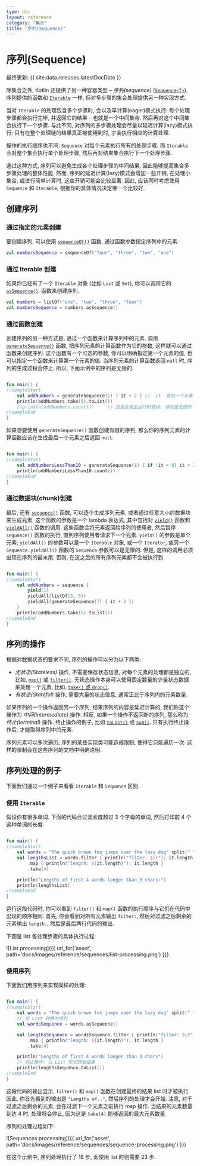 ```yaml
---
type: doc
layout: reference
category: "集合"
title: "序列(Sequence)"
---
```


# 序列(Sequence)

最终更新: {{ site.data.releases.latestDocDate }}

除集合之外, Kotlin 还提供了另一种容器类型 – _序列(sequence)_
([`Sequence<T>`](https://kotlinlang.org/api/latest/jvm/stdlib/kotlin.sequences/-sequence/index.html)).
序列提供的函数和
[`Iterable`](https://kotlinlang.org/api/latest/jvm/stdlib/kotlin.collections/-iterable/index.html)
一样, 但对多步骤的集合处理提供另一种实现方式.

当对 `Iterable` 的处理包含多个步骤时, 会以及早计算(eager)模式执行:
每个处理步骤都会执行完毕, 并返回它的结果 – 也就是一个中间集合.
然后再对这个中间集合执行下一个步骤.
与此不同, 对序列的多步骤处理会尽量以延迟计算(lazy)模式执行:
只有在整个处理链的结果真正被使用到时, 才会执行相应的计算处理.

操作的执行顺序也不同: `Sequence` 对每个元素执行所有的处理步骤.
而 `Iterable` 会对整个集合执行单个处理步骤, 然后再对结果集合执行下一个处理步骤.

通过这种方式, 序列可以避免生成各个处理步骤的中间结果, 因此能够提高集合多步骤处理的整体性能.
然而, 序列的延迟计算(lazy)模式会增加一些开销, 在处理小集合, 或进行简单计算时, 这些开销可能会比较显著.
因此, 应该同时考虑使用 `Sequence` 和 `Iterable`, 根据你的具体情况决定哪一个比较好.

## 创建序列

### 通过指定的元素创建

要创建序列, 可以使用
[`sequenceOf()`](https://kotlinlang.org/api/latest/jvm/stdlib/kotlin.sequences/sequence-of.html)
函数, 通过函数参数指定序列中的元素.

```kotlin
val numbersSequence = sequenceOf("four", "three", "two", "one")
```

### 通过 Iterable 创建

如果你已经有了一个 `Iterable` 对象 (比如 `List` 或 `Set`), 你可以调用它的
[`asSequence()`](https://kotlinlang.org/api/latest/jvm/stdlib/kotlin.collections/as-sequence.html).
函数来创建序列.

```kotlin
val numbers = listOf("one", "two", "three", "four")
val numbersSequence = numbers.asSequence()

```

### 通过函数创建

创建序列的另一种方式是, 通过一个函数来计算序列中的元素.
调用
[`generateSequence()`](https://kotlinlang.org/api/latest/jvm/stdlib/kotlin.sequences/generate-sequence.html)
函数, 把序列元素的计算函数作为它的参数, 这样就可以通过函数来创建序列.
这个函数有一个可选的参数, 你可以明确指定第一个元素的值, 也可以指定一个函数来计算第一个元素的值.
当序列元素的计算函数返回 `null` 时, 序列的生成过程会停止.
所以, 下面示例中的序列是无限的.

<div class="sample" markdown="1" theme="idea" data-min-compiler-version="1.3">

```kotlin

fun main() {
//sampleStart
    val oddNumbers = generateSequence(1) { it + 2 } // `it` 是前一个元素
    println(oddNumbers.take(5).toList())
    //println(oddNumbers.count())     // 这里会发生运行时错误: 序列是无限的
//sampleEnd
}
```
</div>

如果想要使用 `generateSequence()` 函数创建有限的序列, 那么你的序列元素的计算函数应该在生成最后一个元素之后返回 `null`.

<div class="sample" markdown="1" theme="idea" data-min-compiler-version="1.3">

```kotlin

fun main() {
//sampleStart
    val oddNumbersLessThan10 = generateSequence(1) { if (it < 8) it + 2 else null }
    println(oddNumbersLessThan10.count())
//sampleEnd
}
```
</div>

### 通过数据块(chunk)创建

最后, 还有
[`sequence()`](https://kotlinlang.org/api/latest/jvm/stdlib/kotlin.sequences/sequence.html)
函数, 可以逐个生成序列元素, 或者通过任意大小的数据块来生成元素.
这个函数的参数是一个 lambda 表达式, 其中包括对
[`yield()`](https://kotlinlang.org/api/latest/jvm/stdlib/kotlin.sequences/-sequence-scope/yield.html)
函数和
[`yieldAll()`](https://kotlinlang.org/api/latest/jvm/stdlib/kotlin.sequences/-sequence-scope/yield-all.html)
函数的调用.
这些函数会将元素返回给序列的使用者, 然后暂停 `sequence()` 函数的执行, 直到序列使用者请求下一个元素.
`yield()` 的参数是单个元素; `yieldAll()` 的参数可以是一个 `Iterable` 对象, 或一个 `Iterator`, 或另一个 `Sequence`. `yieldAll()` 函数的 `Sequence` 参数可以是无限的.
但是, 这样的调用必须出现在序列的最末尾: 否则, 在这之后的所有序列元素都不会被执行到.

<div class="sample" markdown="1" theme="idea" data-min-compiler-version="1.3">

```kotlin

fun main() {
//sampleStart
    val oddNumbers = sequence {
        yield(1)
        yieldAll(listOf(3, 5))
        yieldAll(generateSequence(7) { it + 2 })
    }
    println(oddNumbers.take(5).toList())
//sampleEnd
}
```
</div>

## 序列的操作

根据对数据状态的要求不同, 序列的操作可以分为以下两类:

* _无状态(Stateless)_ 操作, 不需要保存状态信息, 对每个元素的处理都是独立的,
  比如, [`map()`](collection-transformations.html#map) 或 [`filter()`](collection-filtering.html).
  无状态操作本身可以使用固定数量的少量状态数据来处理一个元素,
  比如, [`take()` 或 `drop()`](collection-parts.html).
* _有状态(Stateful)_ 操作, 需要大量的状态信息, 通常正比于序列内的元素数量.

如果序列的一个操作返回另一个序列, 结果序列的内容是延迟计算的, 我们称这个操作为 _中间(intermediate)_ 操作.
相反, 如果一个操作不返回新的序列, 那么称为 _终止(terminal)_ 操作.
终止操作的例子, 比如 [`toList()`](constructing-collections.html#copy) 或 [`sum()`](collection-aggregate.html).
只有执行终止操作后, 才能取得序列中的元素.

序列元素可以多次遍历; 序列的某些实现类可能造成限制, 使得它只能遍历一次. 这样的限制会在这些序列的文档中明确说明.

## 序列处理的例子

下面我们通过一个例子来看看 `Iterable` 和 `Sequence` 区别.

### 使用 `Iterable`

假设你有很多单词. 下面的代码会过滤长度超过 3 个字母的单词, 然后打印前 4 个这种单词的长度.

<div class="sample" markdown="1" theme="idea" data-min-compiler-version="1.3">

```kotlin

fun main() {    
//sampleStart
    val words = "The quick brown fox jumps over the lazy dog".split(" ")
    val lengthsList = words.filter { println("filter: $it"); it.length > 3 }
        .map { println("length: ${it.length}"); it.length }
        .take(4)

    println("Lengths of first 4 words longer than 3 chars:")
    println(lengthsList)
//sampleEnd
}
```
</div>

运行这段代码时, 你可以看到 `filter()` 和 `map()` 函数的执行顺序与它们在代码中出现的顺序相同.
首先, 你会看到对所有元素输出 `filter:`, 然后对过滤之后剩余的元素输出 `length:`, 然后是最后两行代码的输出.

下图是 list 各处理步骤的具体执行过程:

![List processing]({{ url_for('asset', path='docs/images/reference/sequences/list-processing.png') }})

### 使用序列

下面我们用序列来实现同样的处理:

<div class="sample" markdown="1" theme="idea" data-min-compiler-version="1.3">

```kotlin

fun main() {
//sampleStart
    val words = "The quick brown fox jumps over the lazy dog".split(" ")
    // 将 List 转换为序列
    val wordsSequence = words.asSequence()

    val lengthsSequence = wordsSequence.filter { println("filter: $it"); it.length > 3 }
        .map { println("length: ${it.length}"); it.length }
        .take(4)

    println("Lengths of first 4 words longer than 3 chars")
    // 终止操作: 以 List 形式获取结果
    println(lengthsSequence.toList())
//sampleEnd
}
```
</div>

这段代码的输出显示, `filter()` 和 `map()` 函数在创建最终的结果 list 时才被执行.
因此, 你首先看到的输出是 `"Lengths of.."`, 然后序列的处理才会开始.
注意, 对于过滤之后剩余的元素, 会在过滤下一个元素之前执行 map 操作.
当结果的元素数量到达 4 时, 处理将会停止, 因为这是 `take(4)` 能够返回的最大元素数量.

序列的处理过程如下:

![Sequences processing]({{ url_for('asset', path='docs/images/reference/sequences/sequence-processing.png') }})

在这个示例中, 序列处理执行了 18 步, 而使用 list 时则需要 23 步.
